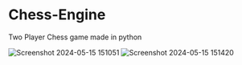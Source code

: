 # Chess-Engine
Two Player Chess game made in python

![Screenshot 2024-05-15 151051](https://github.com/subhojitghosh712/Chess-Engine/assets/69459860/f5090a82-cf19-4f1d-956f-7245ae8ae97c)
![Screenshot 2024-05-15 151420](https://github.com/subhojitghosh712/Chess-Engine/assets/69459860/be99fbd3-7370-496e-8e69-e3a26d01e686)
